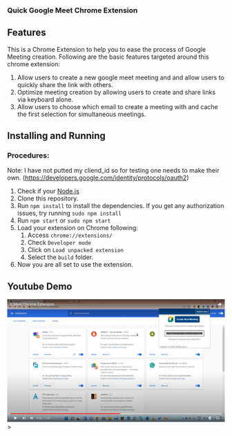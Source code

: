 ### Quick Google Meet Chrome Extension


## Features

This is a Chrome Extension to help you to ease the process of Google Meeting creation.
Following are the basic features targeted  around this chrome extension:

1. Allow users to create a new google meet meeting and and allow users to quickly share the link with others.
2. Optimize meeting creation by allowing users to create and share links via keyboard alone.
3. Allow users to choose which email to create a meeting with and cache the first selection for simultaneous meetings.

## Installing and Running

### Procedures:
Note: I have not putted my cliend_id so for testing one needs to make their own. 
      (https://developers.google.com/identity/protocols/oauth2)
1. Check if your [Node.js](https://nodejs.org/) 
2. Clone this repository.
3. Run `npm install` to install the dependencies. If you get any authorization issues, try running `sudo npm install`
4. Run `npm start` or `sudo npm start`
5. Load your extension on Chrome following:
   1. Access `chrome://extensions/`
   2. Check `Developer mode`
   3. Click on `Load unpacked extension`
   4. Select the `build` folder.
6. Now you are all set to use the extension.

## Youtube Demo
[![IMAGE ALT TEXT](https://github.com/MonuKumar1/Gmeet-extension/blob/master/src/assets/img/Screenshot%20(86).png)](https://www.youtube.com/watch?v=SLKyOw8InHI "G-Meet Chrome Extension")>














